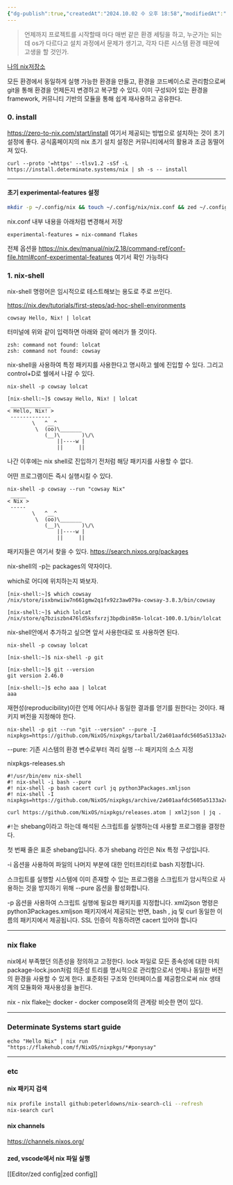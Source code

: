 ```yaml
---
{"dg-publish":true,"createdAt":"2024.10.02 수 오후 18:58","modifiedAt":"2025.08.07 목 오전 10:58","tags":["nix","nix_flake"],"permalink":"/Dev/nix/basic/","dgPassFrontmatter":true}
---
```



> 언제까지 프로젝트를 시작할때 마다 매번 같은 환경 세팅을 하고, 누군가는 되는데 os가 다르다고 설치 과정에서 문제가 생기고, 각자 다른 시스템 환경 때문에 고생을 할 것인가.

[나의 nix저장소](https://github.com/rjcnd105/hj-dotfiles)

모든 환경에서 동일하게 실행 가능한 환경을 만들고, 환경을 코드베이스로 관리함으로써 git을 통해 환경을 언제든지 변경하고 복구할 수 있다.
이미 구성되어 있는 환경을 framework, 커뮤니티 기반의 모듈을 통해 쉽게 재사용하고 공유한다.

### 0. install

https://zero-to-nix.com/start/install
여기서 제공되는 방법으로 설치하는 것이 초기 설정에 좋다. 공식홈페이지의 nix 초기 설치 설정은 커뮤니티에서의 활용과 조금 동떨어져 있다.
```
curl --proto '=https' --tlsv1.2 -sSf -L https://install.determinate.systems/nix | sh -s -- install
```

---

#### 초기 experimental-features 설정

```bash
mkdir -p ~/.config/nix && touch ~/.config/nix/nix.conf && zed ~/.config/nix/nix.conf
```

nix.conf 내부 내용을 아래처럼 변경해서 저장
```dotenv
experimental-features = nix-command flakes
```

전체 옵션을 https://nix.dev/manual/nix/2.18/command-ref/conf-file.html#conf-experimental-features 여기서 확인 가능하다

### 1. nix-shell

nix-shell 명령어은 임시적으로 테스트해보는 용도로 주로 쓰인다.

https://nix.dev/tutorials/first-steps/ad-hoc-shell-environments

```shell
cowsay Hello, Nix! | lolcat
```

터미널에 위와 같이 입력하면 아래와 같이 에러가 뜰 것이다.
```shell
zsh: command not found: lolcat
zsh: command not found: cowsay
```

nix-shell을 사용하여 특정 패키지를 사용한다고 명시하고 쉘에 진입할 수 있다.
그리고 control+D로 쉘에서 나갈 수 있다.
```shell
nix-shell -p cowsay lolcat

[nix-shell:~]$ cowsay Hello, Nix! | lolcat
 _____________
< Hello, Nix! >
 -------------
        \   ^__^
         \  (oo)\_______
            (__)\       )\/\
                ||----w |
                ||     ||
```

나간 이후에는 nix shell로 진입하기 전처럼 해당 패키지를 사용할 수 없다.

어떤 프로그램이든 즉시 실행시킬 수 있다.
```shell
nix-shell -p cowsay --run "cowsay Nix"
 _____
< Nix >
 -----
        \   ^__^
         \  (oo)\_______
            (__)\       )\/\
                ||----w |
                ||     ||
```

패키지들은 여기서 찾을 수 있다.
https://search.nixos.org/packages

nix-shell의 -p는 packages의 약자이다.

which로 어디에 위치하는지 봐보자.
```shell
[nix-shell:~]$ which cowsay
/nix/store/isxbnwiiw7n661gmw2q1fx92z3aw079a-cowsay-3.8.3/bin/cowsay

[nix-shell:~]$ which lolcat
/nix/store/q7bziszbn476ld5ksfxrzj3bpdbin85m-lolcat-100.0.1/bin/lolcat
```

nix-shell안에서 추가하고 싶으면 앞서 사용한대로 또 사용하면 된다.
```shell
nix-shell -p cowsay lolcat

[nix-shell:~]$ nix-shell -p git

[nix-shell:~]$ git --version
git version 2.46.0

[nix-shell:~]$ echo aaa | lolcat
aaa
```

재현성(reproducibility)이란 언제 어디서나 동일한 결과를 얻기를 원한다는 것이다.
패키지 버전을 지정해야 한다.
```shell
nix-shell -p git --run "git --version" --pure -I nixpkgs=https://github.com/NixOS/nixpkgs/tarball/2a601aafdc5605a5133a2ca506a34a3a73377247
```
 --pure: 기존 시스템의 환경 변수로부터 격리 실행
 --I: 패키지의 소스 지정

nixpkgs-releases.sh
```shell
#!/usr/bin/env nix-shell
#! nix-shell -i bash --pure
#! nix-shell -p bash cacert curl jq python3Packages.xmljson
#! nix-shell -I nixpkgs=https://github.com/NixOS/nixpkgs/archive/2a601aafdc5605a5133a2ca506a34a3a73377247.tar.gz

curl https://github.com/NixOS/nixpkgs/releases.atom | xml2json | jq .
```

`#!`는 shebang이라고 하는데 해석된 스크립트를 실행하는데 사용할 프로그램을 결정한다.

첫 번째 줄은 표준 shebang입니다. 추가 shebang 라인은 Nix 특정 구성입니다.

-i 옵션을 사용하여 파일의 나머지 부분에 대한 인터프리터로 bash 지정합니다.

스크립트를 실행할 시스템에 이미 존재할 수 있는 프로그램을 스크립트가 암시적으로 사용하는 것을 방지하기 위해 --pure 옵션을 활성화합니다.

-p 옵션을 사용하여 스크립트 실행에 필요한 패키지를 지정합니다. xml2json 명령은 python3Packages.xmljson 패키지에서 제공되는 반면, bash , jq 및 curl 동일한 이름의 패키지에서 제공됩니다. SSL 인증이 작동하려면 cacert 있어야 합니다

---

### nix flake

nix에서 부족했던 의존성을 정의하고 고정한다.
lock 파일로 모든 종속성에 대한 마치 package-lock.json처럼 의존성 트리를 명시적으로 관리함으로서 언제나 동일한 버전의 환경을 사용할 수 있게 한다.
표준화된 구조와 인터페이스를 제공함으로써 nix 생태계의 모듈화와 재사용성을 늘린다.

nix - nix flake는 docker - docker compose와의 관계랑 비슷한 면이 있다.

---

### Determinate Systems start guide

```shell
echo "Hello Nix" | nix run "https://flakehub.com/f/NixOS/nixpkgs/*#ponysay"
```

---

### etc

#### nix 패키지 검색

```bash
nix profile install github:peterldowns/nix-search-cli --refresh
nix-search curl
```

#### nix channels

https://channels.nixos.org/

#### zed, vscode에서 nix 파일 실행

[[Editor/zed config\|zed config]]
